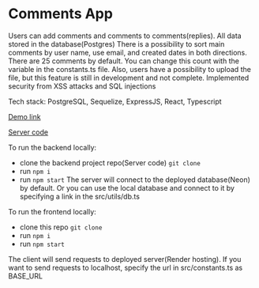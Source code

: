 # Comments App

Users can add comments and comments to comments(replies). All data stored in the database(Postgres)
There is a possibility to sort main comments by user name, use email, and created dates in both directions.
There are 25 comments by default. You can change this count with the variable in the constants.ts file.
Also, users have a possibility to upload the file, but this feature is still in development and not complete.
Implemented security from XSS attacks and SQL injections

Tech stack: PostgreSQL, Sequelize, ExpressJS, React, Typescript
 
[Demo link](https://darkmistyroom.github.io/comments-app_frontend/)

[Server code](https://github.com/DarkMistyRoom/comments_back)

To run the backend locally:
- clone the backend project repo(Server code) `git clone`
- run `npm i`
- run `npm start`
The server will connect to the deployed database(Neon) by default. 
Or you can use the local database and connect to it by specifying a link in the src/utils/db.ts

To run the frontend locally:
- clone this repo `git clone`
- run `npm i`
- run `npm start`

The client will send requests to deployed server(Render hosting). If you want to send requests to localhost, specify the url in src/constants.ts as BASE_URL
